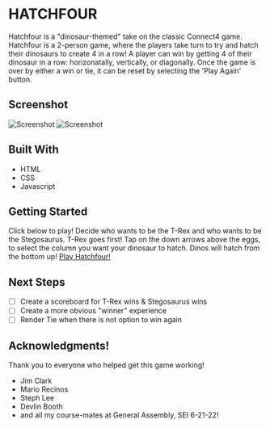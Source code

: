 # HATCHFOUR
Hatchfour is a "dinosaur-themed" take on the classic Connect4 game. Hatchfour is a 2-person game, where the players take turn to try and hatch their dinosaurs to create 4 in a row! A player can win by getting 4 of their dinosaur in a row: horizonatally, vertically, or diagonally. Once the game is over by either a win or tie, it can be reset by selecting the 'Play Again' button.

## Screenshot
![Screenshot](https://i.imgur.com/fbAV6Au.png?1)
![Screenshot](https://i.imgur.com/Q9irV2U.png?2)

## Built With
- HTML
- CSS
- Javascript

## Getting Started
Click below to play! Decide who wants to be the T-Rex and who wants to be the Stegosaurus. T-Rex goes first! Tap on the down arrows above the eggs, to select the column you want your dinosaur to hatch. Dinos will hatch from the bottom up!
[Play Hatchfour!](https://lilliesheely.github.io/Connect4/)

## Next Steps
- [ ] Create a scoreboard for T-Rex wins & Stegosaurus wins
- [ ] Create a more obvious "winner" experience
- [ ] Render Tie when there is not option to win again 

## Acknowledgments! 
Thank you to everyone who helped get this game working! 
- Jim Clark
- Mario Recinos
- Steph Lee
- Devlin Booth
- and all my course-mates at General Assembly, SEI 6-21-22!
